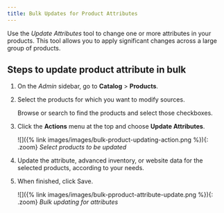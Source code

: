 ```yaml
---
title: Bulk Updates for Product Attributes
---
```

Use the _Update Attributes_ tool to change one or more attributes in your products. This tool allows you to apply significant changes across a large group of products.

## Steps to update product attribute in bulk

1. On the _Admin_ sidebar, go to **Catalog** > **Products**.

1. Select the products for which you want to modify sources.

   Browse or search to find the products and select those checkboxes.

1. Click the **Actions** menu at the top and choose **Update Attributes**.

    ![]({% link images/images/bulk-product-updating-action.png %}){: .zoom}
     _Select products to be updated_

1. Update the attribute, advanced inventory, or website data for the selected products, according to your needs.

1. When finished, click <span class="btn">Save</span>.

    ![]({% link images/images/bulk-pproduct-attribute-update.png %}){: .zoom}
    _Bulk updating for attributes_